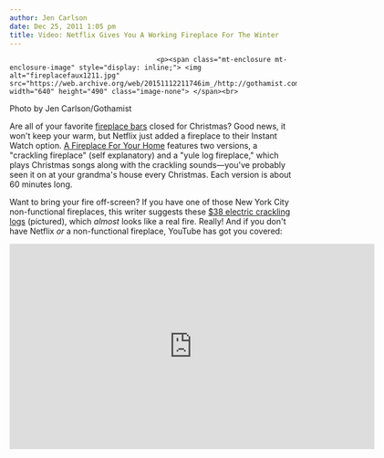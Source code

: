 ```yaml
---
author: Jen Carlson
date: Dec 25, 2011 1:05 pm
title: Video: Netflix Gives You A Working Fireplace For The Winter
---
```


	
										<p><span class="mt-enclosure mt-enclosure-image" style="display: inline;"> <img alt="fireplacefaux1211.jpg" src="https://web.archive.org/web/20151112211746im_/http://gothamist.com/attachments/arts_jen/fireplacefaux1211.jpg" width="640" height="490" class="image-none"> </span><br>
<span class="photo_caption">Photo by Jen Carlson/Gothamist</span></p>

<p>Are all of your favorite <a href="https://web.archive.org/web/20151112211746/http://gothamist.com/2011/12/19/where_to_find_the_best_fireplace_ba.php">fireplace bars</a> closed for Christmas? Good news, it won&apos;t keep your warm, but Netflix just added a fireplace to their Instant Watch option. <a href="https://web.archive.org/web/20151112211746/http://movies.netflix.com/WiMovie/Fireplace_for_Your_Home/70222873?trkid=3777158">A Fireplace For Your Home</a> features two versions, a &quot;crackling fireplace&quot; (self explanatory) and a &quot;yule log fireplace,&quot; which plays Christmas songs along with the crackling sounds&#x2014;you&apos;ve probably seen it on at your grandma&apos;s house every Christmas. Each version is about 60 minutes long. </p>

<p>Want to bring your fire off-screen? If you have one of those New York City non-functional fireplaces, this writer suggests these <a href="https://web.archive.org/web/20151112211746/http://www.amazon.com/gp/product/B001NFSXIW/ref=wms_ohs_product">$38 electric crackling logs</a> (pictured), which <em>almost</em> looks like a real fire. Really! And if you don&apos;t have Netflix <em>or</em> a non-functional fireplace, YouTube has got you covered:</p>

<p><iframe width="640" height="360" src="https://web.archive.org/web/20151112211746if_/http://www.youtube.com/embed/BLmwmX-mni8" frameborder="0" allowfullscreen></iframe></p>					
										
									
				